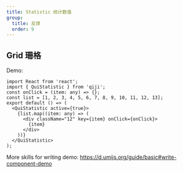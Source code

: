 ```yaml
---
title: Statistic 统计数值
group:
  title: 反馈
  order: 9
---
```


## Grid 珊格

Demo:

```tsx
import React from 'react';
import { QuiStatistic } from 'qiji';
const onClick = (item: any) => {};
const list = [1, 2, 3, 4, 5, 6, 7, 8, 9, 10, 11, 12, 13];
export default () => (
  <QuiStatistic active={true}>
    {list.map((item: any) => (
      <div className="12" key={item} onClick={onClick}>
        {item}
      </div>
    ))}
  </QuiStatistic>
);
```

More skills for writing demo: https://d.umijs.org/guide/basic#write-component-demo
